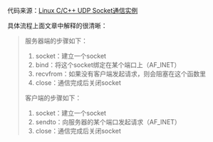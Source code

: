 代码来源：[Linux C/C++ UDP Socket通信实例](https://www.cnblogs.com/zkfopen/p/9382705.html)

具体流程上面文章中解释的很清晰：

> 服务器端的步骤如下：
> 1. socket：建立一个socket
> 2. bind：将这个socket绑定在某个端口上（AF_INET）
> 3. recvfrom：如果没有客户端发起请求，则会阻塞在这个函数里
> 4. close：通信完成后关闭socket
>
> 客户端的步骤如下：
> 1. socket：建立一个socket
> 2. sendto：向服务器的某个端口发起请求（AF_INET）
>3. close：通信完成后关闭socket